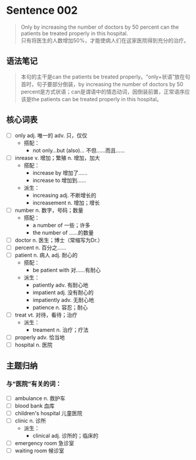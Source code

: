 # Sentence 002

> Only by increasing the number of doctors by 50 percent can the patients be treated properly in this hospital.  
> 只有将医生的人数增加50%，才能使病人们在这家医院得到充分的治疗。

## 语法笔记
> 本句的主干是can the patients be treated properly。“only+状语”放在句首时，句子要部分倒装，by increasing the number of doctors by 50 percent是方式状语；can是谓语中的情态动词，因倒装前置，正常语序应该是the patients can be treated properly in this hospital。

## 核心词表
- [ ] only adj. 唯一的 adv. 只，仅仅
  - 搭配：
    - not only…but (also)… 不但……而且……
- [ ] inrease v. 增加；繁殖 n. 增加，加大
  - 搭配：
    - increase by 增加了……
    - increase to 增加到……
  - 派生：
    - increasing adj. 不断增长的
    - increasement n. 增加；增长
- [ ] number n. 数字，号码；数量
  - 搭配：
    - a number of 一些；许多
    - the number of ……的数量
- [ ] doctor n. 医生；博士（常缩写为Dr.）
- [ ] percent n. 百分之……
- [ ] patient n. 病人 adj. 耐心的
  - 搭配：
    - be patient with 对……有耐心
  - 派生：
    - patiently adv. 有耐心地
    - impatient adj. 没有耐心的
    - impatiently adv. 无耐心地
    - patience n. 容忍；耐心
- [ ] treat vt. 对待，看待；治疗
  - 派生：
    - treament n. 治疗；疗法
- [ ] properly adv. 恰当地
- [ ] hospital n. 医院

## 主题归纳

### 与“医院”有关的词：

- [ ] ambulance n. 救护车
- [ ] blood bank 血库
- [ ] children's hospital 儿童医院
- [ ] clinic n. 诊所
  - 派生：
    - clinical adj. 诊所的；临床的
- [ ] emergency room 急诊室
- [ ] waiting room 候诊室